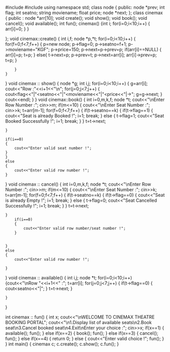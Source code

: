#include<iostream>
#include<string>
using namespace std;
class node
{   public:
    node *prev;
    int flag;
    int seatno;
    string moviename;
    float price;
    node *next;
};
class cinemax
{   public :
     node *arr[10];
    void create();
    void show();
    void book();
    void cancel();
    void available();
    int fun();
    cinemax()
    {int i;
        for(i=0;i<10;i++)
        {
            arr[i]=0;
        }
    }

};
void cinemax::create()
{
    int i,f;
    node *p,*t;
    for(i=0;i<10;i++)
    {
        for(f=0;f<7;f++)
        {
            p=new node;
            p->flag=0;
            p->seatno=f+1;
            p->moviename="KGF";
            p->price=150;
            p->next=p->prev=p;
            if(arr[i]==NULL)
            {
                arr[i]=p;
                t=p;
            }
            else{
                t->next=p;
                p->prev=t;
                p->next=arr[i];
                arr[i]->prev=p;
                t=p;
            }


        }
    }
}
void cinemax :: show()
{ node *g;
int i,j;
    for(i=0;i<10;i++)
    {   g=arr[i];
    cout<<"Row :"<<i+1<<"\n";
        for(j=0;j<7;j++)
        {   
            cout<<g->flag<<"|"<<g->seatno<<"|"<<g->moviename<<"|"<<g->price<<"|->";
            g=g->next;
        }
        cout<<endl;
    }
}
void cinemax::book()
{
    int i=0,m,k,f;
    node *t;
    cout<<"\nEnter Row Number :";
    cin>>m;
    if(m<=10)
    {
    cout<<"\nEnter Seat Number :";
    cin>>k;
    t=arr[m-1];
    for(f=0;f<7;f++)
    {
        if(t->seatno==k)
        {   if(t->flag==1)
        {
            cout<<"Seat is already Booked !";
            i=1;
            break;
        }
        else
        {
            t->flag=1;
            cout<<"Seat Booked Successfully !";
            i=1;
            break;
        }
        }
        t=t->next;
        
    }
        
    if(i==0)
    {
        cout<<"Enter valid seat number !";
    }
    }
    else
    {
        cout<<"Enter valid row number !";
    }
}
void cinemax :: cancel()
{
    int i=0,m,k,f;
    node *t;
    cout<<"\nEnter Row Number :";
    cin>>m;
    if(m<=10)
    {
    cout<<"\nEnter Seat Number :";
    cin>>k;
    t=arr[m-1];
    for(f=0;f<7;f++)
    {
        if(t->seatno==k)
        {   if(t->flag==0)
        {
            cout<<"Seat is already Empty !";
            i=1;
            break;
        }
        else
        {
            t->flag=0;
            cout<<"Seat Cancelled Successfully !";
            i=1;
            break;
        }
        }
        t=t->next;
        
    }
        if(i==0)
        {
            cout<<"Enter valid row number/seat number !";
        }
        
    
    }
    else
    {
        cout<<"Enter valid row number !";

    }


}
void cinemax :: available()
{
    int i,j;
    node *t;
    for(i=0;i<10;i++)
    {cout<<"\nRow "<<i+1<<" :";
        t=arr[i];
        for(j=0;j<7;j++)
        {
            if(t->flag==0)
            {
                cout<<t->seatno<<"|";
            }
            t=t->next;
        }

    }
}

int cinemax :: fun()
{   int x;
    cout<<"\nWELCOME TO CINEMAX THEATRE BOOKING PORTAL";
    cout<<"\n1.Display list of available seats\n2.Book seat\n3.Cancel booked seat\n4.Exit\nEnter your choice :";
    cin>>x;
    if(x==1)
    {
        available();
        fun();
    }
    else if(x==2)
    {
        book();
        fun();
    }
    else if(x==3)
    {
        cancel();
        fun();
    }
    else if(x==4)
    {
        return 0;
    }
    else
    {
        cout<<"Enter valid choice !";
        fun();
    }
}
int main()
{
    cinemax c;
    c.create();
    c.show();
    c.fun();
}
